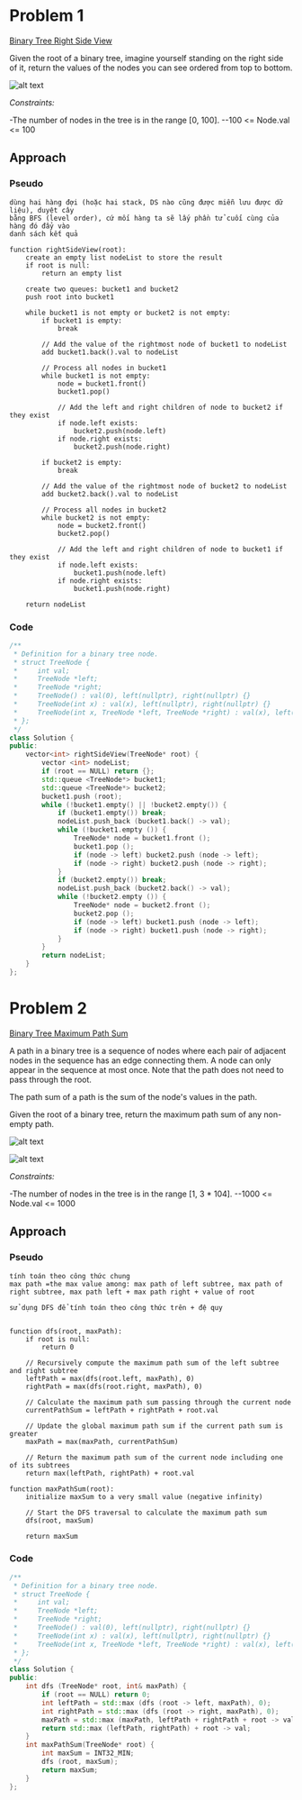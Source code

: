 # Problem 1
[Binary Tree Right Side View](https://leetcode.com/problems/binary-tree-right-side-view/description/)

Given the root of a binary tree, imagine yourself standing on the right side of it, return the
values of the nodes you can see ordered from top to bottom.

![alt text](image-14.png)

*Constraints:*

-The number of nodes in the tree is in the range [0, 100].
--100 <= Node.val <= 100

## Approach
### Pseudo
```
dùng hai hàng đợi (hoặc hai stack, DS nào cũng được miễn lưu được dữ liệu), duyệt cây
bằng BFS (level order), cứ mối hàng ta sẽ lấy phần tử cuối cùng của hàng đó đẩy vào
danh sách kết quả

function rightSideView(root):
    create an empty list nodeList to store the result
    if root is null:
        return an empty list

    create two queues: bucket1 and bucket2
    push root into bucket1

    while bucket1 is not empty or bucket2 is not empty:
        if bucket1 is empty:
            break

        // Add the value of the rightmost node of bucket1 to nodeList
        add bucket1.back().val to nodeList

        // Process all nodes in bucket1
        while bucket1 is not empty:
            node = bucket1.front()
            bucket1.pop()

            // Add the left and right children of node to bucket2 if they exist
            if node.left exists:
                bucket2.push(node.left)
            if node.right exists:
                bucket2.push(node.right)

        if bucket2 is empty:
            break

        // Add the value of the rightmost node of bucket2 to nodeList
        add bucket2.back().val to nodeList

        // Process all nodes in bucket2
        while bucket2 is not empty:
            node = bucket2.front()
            bucket2.pop()

            // Add the left and right children of node to bucket1 if they exist
            if node.left exists:
                bucket1.push(node.left)
            if node.right exists:
                bucket1.push(node.right)

    return nodeList

```

### Code
```cpp
/**
 * Definition for a binary tree node.
 * struct TreeNode {
 *     int val;
 *     TreeNode *left;
 *     TreeNode *right;
 *     TreeNode() : val(0), left(nullptr), right(nullptr) {}
 *     TreeNode(int x) : val(x), left(nullptr), right(nullptr) {}
 *     TreeNode(int x, TreeNode *left, TreeNode *right) : val(x), left(left), right(right) {}
 * };
 */
class Solution {
public:
    vector<int> rightSideView(TreeNode* root) {
        vector <int> nodeList;
        if (root == NULL) return {};
        std::queue <TreeNode*> bucket1;
        std::queue <TreeNode*> bucket2;
        bucket1.push (root);
        while (!bucket1.empty() || !bucket2.empty()) {
            if (bucket1.empty()) break;
            nodeList.push_back (bucket1.back() -> val);
            while (!bucket1.empty ()) {
                TreeNode* node = bucket1.front ();
                bucket1.pop ();
                if (node -> left) bucket2.push (node -> left);
                if (node -> right) bucket2.push (node -> right);
            }
            if (bucket2.empty()) break;
            nodeList.push_back (bucket2.back() -> val);
            while (!bucket2.empty ()) {
                TreeNode* node = bucket2.front ();
                bucket2.pop ();
                if (node -> left) bucket1.push (node -> left);
                if (node -> right) bucket1.push (node -> right);
            }
        }
        return nodeList;
    }
};
```

# Problem 2
[Binary Tree Maximum Path Sum](https://leetcode.com/problems/binary-tree-maximum-path-sum/description/)

A path in a binary tree is a sequence of nodes where each pair of adjacent nodes in the sequence has an edge connecting them. 
A node can only appear in the sequence at most once. Note that the path does not need to pass through the root.

The path sum of a path is the sum of the node's values in the path.

Given the root of a binary tree, return the maximum path sum of any non-empty path.

![alt text](image-15.png)

![alt text](image-16.png)

*Constraints:*

-The number of nodes in the tree is in the range [1, 3 * 104].
--1000 <= Node.val <= 1000

## Approach
### Pseudo
```
tính toán theo công thức chung
max path =the max value among: max path of left subtree, max path of right subtree, max path left + max path right + value of root

sử dụng DFS để tính toán theo công thức trên + đệ quy


function dfs(root, maxPath):
    if root is null:
        return 0

    // Recursively compute the maximum path sum of the left subtree and right subtree
    leftPath = max(dfs(root.left, maxPath), 0)
    rightPath = max(dfs(root.right, maxPath), 0)

    // Calculate the maximum path sum passing through the current node
    currentPathSum = leftPath + rightPath + root.val

    // Update the global maximum path sum if the current path sum is greater
    maxPath = max(maxPath, currentPathSum)

    // Return the maximum path sum of the current node including one of its subtrees
    return max(leftPath, rightPath) + root.val

function maxPathSum(root):
    initialize maxSum to a very small value (negative infinity)
    
    // Start the DFS traversal to calculate the maximum path sum
    dfs(root, maxSum)
    
    return maxSum
```

### Code
```cpp
/**
 * Definition for a binary tree node.
 * struct TreeNode {
 *     int val;
 *     TreeNode *left;
 *     TreeNode *right;
 *     TreeNode() : val(0), left(nullptr), right(nullptr) {}
 *     TreeNode(int x) : val(x), left(nullptr), right(nullptr) {}
 *     TreeNode(int x, TreeNode *left, TreeNode *right) : val(x), left(left), right(right) {}
 * };
 */
class Solution {
public:
    int dfs (TreeNode* root, int& maxPath) {
        if (root == NULL) return 0;
        int leftPath = std::max (dfs (root -> left, maxPath), 0);
        int rightPath = std::max (dfs (root -> right, maxPath), 0);
        maxPath = std::max (maxPath, leftPath + rightPath + root -> val);
        return std::max (leftPath, rightPath) + root -> val;
    }
    int maxPathSum(TreeNode* root) {
        int maxSum = INT32_MIN;
        dfs (root, maxSum);
        return maxSum;
    }
};
```